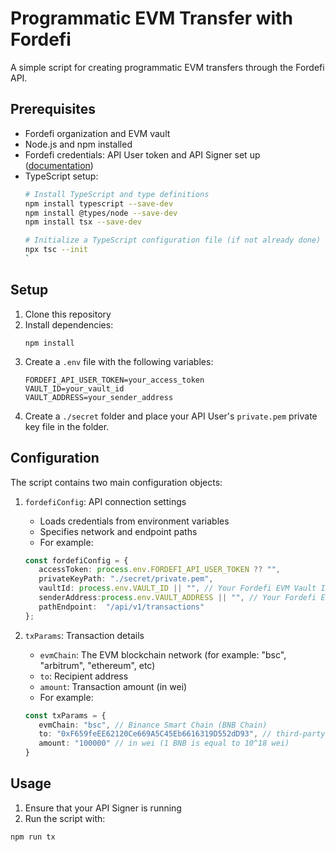 # Programmatic EVM Transfer with Fordefi

A simple script for creating programmatic EVM transfers through the Fordefi API.

## Prerequisites

- Fordefi organization and EVM vault
- Node.js and npm installed
- Fordefi credentials: API User token and API Signer set up ([documentation](https://docs.fordefi.com/developers/program-overview))
- TypeScript setup:
  ```bash
  # Install TypeScript and type definitions
  npm install typescript --save-dev
  npm install @types/node --save-dev
  npm install tsx --save-dev
  
  # Initialize a TypeScript configuration file (if not already done)
  npx tsc --init
  `

## Setup

1. Clone this repository
2. Install dependencies:
   ```
   npm install
   ```
3. Create a `.env` file with the following variables:
   ```
   FORDEFI_API_USER_TOKEN=your_access_token
   VAULT_ID=your_vault_id
   VAULT_ADDRESS=your_sender_address
   ```
4. Create a `./secret` folder and place your API User's `private.pem` private key file in the folder.

## Configuration

The script contains two main configuration objects:

1. `fordefiConfig`: API connection settings
   - Loads credentials from environment variables
   - Specifies network and endpoint paths
   - For example:
   ```typescript
   const fordefiConfig = {
      accessToken: process.env.FORDEFI_API_USER_TOKEN ?? "",
      privateKeyPath: "./secret/private.pem",
      vaultId: process.env.VAULT_ID || "", // Your Fordefi EVM Vault ID
      senderAddress:process.env.VAULT_ADDRESS || "", // Your Fordefi EVM Vault address
      pathEndpoint:  "/api/v1/transactions"
   };
   ```

2. `txParams`: Transaction details
   - `evmChain`: The EVM blockchain network (for example: "bsc", "arbitrum", "ethereum", etc)
   - `to`: Recipient address
   - `amount`: Transaction amount (in wei)
   - For example:
   ```typescript
   const txParams = {
      evmChain: "bsc", // Binance Smart Chain (BNB Chain)
      to: "0xF659feEE62120Ce669A5C45Eb6616319D552dD93", // third-party EVM address
      amount: "100000" // in wei (1 BNB is equal to 10^18 wei)
   }
   ```

## Usage

1. Ensure that your API Signer is running
2. Run the script with:
```
npm run tx
```